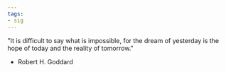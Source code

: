 ```yaml
---
tags:
- sig
---
```




"It is difficult to say what is impossible, for the dream of yesterday is the hope of today and the reality of tomorrow."

- Robert H. Goddard